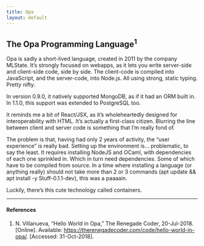 ```yaml
---
title: Opa
layout: default
---
```


## The Opa Programming Language<sup>1</sup>

Opa is sadly a short-lived language, created in 2011 by the company MLState.
It’s strongly focused on webapps, as it lets you write server-side and client-side
code, side by side. The client-code is compiled into JavaScript, and the server-code,
into Node.js. All using strong, static typing. Pretty nifty.

In version 0.9.0, it natively supported MongoDB, as if it had an ORM built in.
In 1.1.0, this support was extended to PostgreSQL too.

It reminds me a bit of React/JSX, as it’s wholeheartedly designed for interoperability
with HTML. It’s actually a first-class citizen. Blurring the line between client
and server code is something that I’m really fond of.

The problem is that, having had only 2 years of activity, the “user experience”
is really bad. Setting up the environment is… problematic, to say the least. It
requires installing NodeJS and OCaml, with dependencies of each one sprinkled in.
Which in turn need dependencies. Some of which have to be compiled from source.
In a time where installing a language (or anything really) should not take more
than 2 or 3 commands (apt update && apt install -y Stuff-0.1.1-dev), this was a
paaaain.

Luckily, there’s this cute technology called containers.

---

#### References

1. N. Villanueva, “Hello World in Opa,” The Renegade Coder, 20-Jul-2018.
  [Online]. Available: <https://therenegadecoder.com/code/hello-world-in-opa/>.
  [Accessed: 31-Oct-2018].
